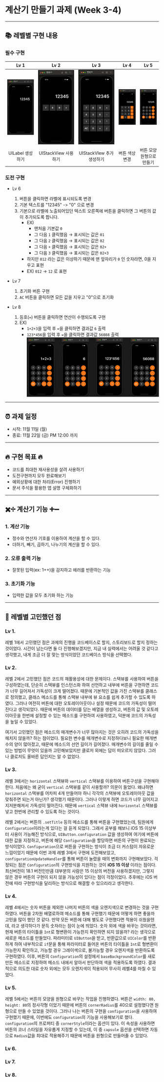 # 계산기 만들기 과제 (Week 3-4)
***

## 📚 레벨별 구현 내용
### **필수 구현**

| Lv 1 | Lv 2 | Lv 3 | Lv 4 | Lv 5 |
| :-: | :-: | :-: | :-: | :-: |
| ![](image/1.png) | ![](image/2.png) | ![](image/3.png) | ![](image/4.png) | ![](image/5.png) |
| UILabel 생성하기 | UIStackView 사용하기 | UIStackVIew 추가 생성하기 | 버튼 색상 변경 | 버튼 모양 원형으로 만들기 |

### **도전 구현**

- Lv 6
    1. 버튼을 클릭하면 라벨에 표시되도록 변경
    2. 기본 텍스트를 "12345" -> "0" 으로 변경
    3. 기본으로 라벨에 노출되어있던 텍스트 오른쪽에 버튼을 클릭하면 그 버튼의 값이 추가되도록 합니다.
        - EX)
            - 맨처음 기본값 `0` 
            - 그 다음 `1` 클릭했음 → 표시되는 값은 `01` 
            - 그 다음 `2` 클릭했음 → 표시되는 값은 `02` 
            - 그 다음 `+` 클릭했음 → 표시되는 값은 `02+` 
            - 그 다음 `3` 클릭했음 → 표시되는 값은 `02+3` 
        - 하지만 `012` 라는 값은 이상하기 때문에 맨 앞자리가 `0` 인 숫자라면, 0을 지우고 표현
        - EX) `012` → `12` 로 표현
    
- Lv 7
    1. 초기화 버튼 구현
    2. `AC` 버튼을 클릭하면 모든 값을 지우고 "0"으로 초기화
        
- Lv 8
    1. 등호(`=`) 버튼을 클릭하면 연산이 수행되도록 구현
    2. EX)
        - `1+2+3`을 입력 후 `=`을 클릭하면 결과값 `6` 출력
        - `123*456`을 입력 후 `=`을 클릭하면 결과값 `56088` 출력
    ![](image/7.png)

***

## ⏰ 과제 일정
- 시작: 11월 11일 (월)
- 종료: 11월 22일 (금) PM 12:00 까지

***

## 🔥 구현 목표 🔥
- 코드를 최대한 재사용성을 살려 사용하기
- 도전구현까지 모두 완료해보기
- 예외상황에 대한 처리(Error) 진행하기
- 문서 주석을 활용한 앱 설명 구체화하기

***

## ✖️➗ 계산기 기능 ➕➖
### 1. 계산 기능
- 정수와 연산자 기호를 이용하여 계산을 할 수 있다.
- 더하기, 빼기, 곱하기, 나누기의 계산을 할 수 있다.

### 2. 오류 출력 기능
- 잘못된 입력(ex: 1++)을 감지하고 에러를 반환하는 기능

### 3. 초기화 기능
- 입력한 값을 모두 초기화 하는 기능

***

## 🤔 레벨별 고민했던 점
### Lv 1.
레벨 1에서 고민했던 점은 과제의 진행을 코드베이스로 할지, 스토리보드로 할지 정하는 것이었다.
시간이 남는다면 둘 다 진행해보겠지만, 지금 내 실력에서는 어려울 것 같다고 생각했고,
내게 조금 더 잘 맞는 방식이었던 코드베이스 방식을 선택했다.

### Lv 2.
레벨 2에서 고민했던 점은 코드의 재활용성에 대한 문제이다.
스택뷰를 사용하여 버튼을 구성하였는데, 단순히 스택뷰를 인스턴스화 하여 선언하고 내부에 버튼을 구현하면
코드가 너무 길어져서 가독성이 크게 떨어졌다.
때문에 기본적인 값을 가진 스택뷰를 클래스로 정의했고, 클래스 메소드를 통해 스택뷰 내부에 뷰 요소를 쉽게 추가할 수 있도록 하였다. 그러나 여전히 버튼에 대한 오토레이아웃이나 설정 때문에 코드의 가독성이 떨어진다고 생각되었다.
때문에 버튼의 데이터를 담는 배열을 생성하고, 버튼의 값 및 오토레이아웃을 한번에 설정할 수 있는 메소드를 구현하여 사용하였고, 덕분에 코드의 가독성을 높일 수 있었다.

여기서 고민했던 점은 메소드의 매개변수가 너무 많아지는 것은 오히려 코드의 가독성을 헤치지 않을까? 하는 점이었다.
필요한 변수를 매개변수로 지정하다보니 필요한 매개변수의 양이 많아졌고, 때문에 메소드의 선언 길이가 길어졌다. 매개변수의 길이를 줄일 수 있는 방법이 무엇이 있을까 고민해보았지만 클로저 외에는 답이 떠오르지 않았다. 그러나 클로저도 올바른 답인지는 알 수 없었다.

### Lv 3.
레벨 3에서는 `horizontal` 스택뷰와 `vertical` 스택뷰를 이용하여 버튼구성을 구현해야 한다. 처음에는 왜 굳이 `vertical` 스택뷰를 같이 사용할까? 의문이 들었다. 왜냐하면 `horizontal` 스택뷰를 어차피 4개 만들어야 하니 각각의 스택뷰에 오토레이아웃 값을 맞춰주면 되는거 아닌가? 생각했기 때문이다.
그러나 이렇게 하면 코드가 너무 길어지고 지저분해져서 가독성이 떨어진다. 때문에 `vertical` 스택뷰 내에 `horizontal` 스택뷰를 넣고 한번에 관리할 수 있도록 하는 것이다.

레벨 2에서는 버튼의 `.setTitle` 등의 메소드를 통해 버튼을 구현했었는데, 팀원에게 `Configuration`이라는게 있다는 걸 듣게 되었다. 그래서 공부를 해보니 iOS 15 이상부터 사용이 가능해진 방식으로, `UIButton.configuration` 값을 생성하여 여기에 버튼에 대한 값을 지정하고, 버튼에 해당 `Configuration`을 할당하면 버튼의 구현이 완료되는 방식이었다.
`Configuration`으로 버튼을 구현하는 방식이 조금 더 커스텀이 자유로운 느낌이었기 때문에 이번 과제 레벨 3에서 구현에 도전해보았고, `configurationUpdateHandler`를 통해 버튼이 눌렸을 때의 변화까지 구현해보았다.
걱정되는 점은 `Configuration`의 구현방식을 지원하는 것이 **iOS 15 이상** 이라는 점이다. 최신버전이 18.1 버전인만큼 대부분의 사람은 15 이상의 버전을 사용하겠지만, 그렇지 않은 경우 버튼의 구현이 되지 않을 가능성이 있다는 점이 걱정이었다. 추후에는 iOS 버전에 따라 구현방식을 달리하는 방식으로 해결할 수 있으리라고 생각한다.

### Lv 4.
레벨 4에서는 숫자 버튼을 제외한 나머지 버튼의 색을 오렌지색으로 변경하는 것을 구현하였다. 버튼을 2차원 배열로하여 메소드를 통해 구현했기 때문에 어떻게 하면 좋을까 고민을 많이 했던 것 같다. 만약 모든 버튼에 대해 별도로 구현했다면 적용이 쉬웠을텐데, 라고 생각하다가 문득 숫자라는 점이 눈에 띄었다.
숫자 외에 색을 바꾸는 것이라면, 현재 버튼의 타이틀을 `Int`로 형변환이 가능한지 확인하면 되지 않을까? 라는 생각으로 새로운 메소드를 만들었다. 파라미터로 `UIButton`을 받고, 반환값으로 `UIColor`를 반환하게 하여 내부적으로 `if`문을 통해 파라미터로 들어온 버튼의 타이틀을 `Int`로 형변환이 가능한지 확인하고, 가능할 경우 그레이색으로, 불가능할 경우 오렌지색을 반환하도록 구현하였다.
이후, 버튼의 `Configuration`의 설정에서 `baseBackgroundColor`를 새로 만든 메소드로 지정하여 메소드 내에서 알아서 판단하여 색을 적용하도록 하였다.
결과적으로 의도한 대로 숫자 외에는 모두 오렌지색이 적용되어 무사히 레벨4를 마칠 수 있었다.

### Lv 5.
레벨 5에서는 버튼의 모양을 원형으로 바꾸는 작업을 진행하였다. 버튼은 `width: 80, height: 80`의 정사각형 이었기 때문에 버튼의 `cornerRadius`를 40으로 설정했다면 원형으로 만들 수 있었을 것이다.
그러나 나는 버튼의 구현을 `configuration`을 사용하여 구현했기 때문에, 이번에도 `configuration`의 기능을 사용해보기로 했다. `configuration`의 프로퍼티 중 `cornerStyle`이라는 옵션이 있다. 이 속성을 사용하면 버튼의 코너 스타일을 자유롭게 지정할 수 있는데, 이 중 `capsule` 옵션을 선택하면 자동으로 `Radius`값을 최대로 적용해주기 때문에 버튼을 원형으로 만들어줄 수 있었다.

### Lv 6.

### Lv 7.

### Lv 8.
